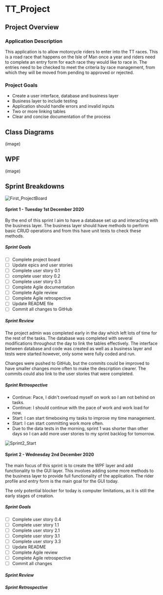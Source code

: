 # TT_Project

## Project Overview

### Application Description

This application is to allow motorcycle riders to enter into the TT races. This is a road race that happens on the Isle of Man once a year and riders need to complete an entry form for each race they would like to race in.
The entries need to be checked to meet the criteria by race management, from which they will be moved from pending to approved or rejected.

### Project Goals

* Create a user interface, database and business layer
* Business layer to include testing
* Application should handle errors and invalid inputs
* Two or more linking tables
* Clear and concise documentation of the process



## Class Diagrams

(image)

## WPF

(image)

## Sprint Breakdowns

![First_ProjectBoard](https://user-images.githubusercontent.com/72052373/100859086-b90f9400-3486-11eb-8693-d2ac33a6523c.JPG)

#### Sprint 1 - Tuesday 1st December 2020

By the end of this sprint I aim to have a database set up and interacting with the business  layer. The business layer should have methods to perform basic CRUD operations and from this have unit tests to check these methods.

##### Sprint Goals

* [ ] Complete project board
* [ ] Update epics and user stories
* [ ] Complete user story 0.1
* [ ] complete user story 0.2
* [ ] Complete user story 0.3
* [ ] Complete Agile documentation
* [ ] Complete Agile review
* [ ] Complete Agile retrospective
* [ ] Update README file
* [ ] Commit all changes to GitHub

##### Sprint Review

The project admin was completed early in the day which left lots of time for the rest of the tasks. The database was completed with several modifications throughout the day to link the tables effectively. The interface between database and code was created as well as a business layer and tests were started however, only some were fully coded and run.

Changes were pushed to GitHub, but the commits could be improved to have smaller changes more often to make the description clearer. The commits could also link to the user stories that were completed.

##### Sprint Retrospective

* Continue: Pace, I didn't overload myself on work so I am not behind on tasks.
* Continue: I should continue with the pace of work and work load for now.
* Start: I can start timeboxing my tasks to improve my time management.
* Start: I can start committing work more often.
* Due to the data tests in the morning, sprint 1 was shorter than other days so I can add more user stories to my sprint backlog for tomorrow.

![Sprint2_Start](https://user-images.githubusercontent.com/72052373/100859174-d8a6bc80-3486-11eb-9371-f8740a78b314.JPG)

#### Sprint 2 - Wednesday 2nd December 2020

The main focus of this sprint is to create the WPF layer and add functionality to the GUI layer. This involves adding some more methods to the business layer to provide full functionality of the application. The rider profile and entry form is the main goal for the GUI today.

The only potential blocker for today is computer limitations, as it is still the early stages of creation.

##### Sprint Goals

* [ ] Complete user story 0.4
* [ ] Complete user story 1.1
* [ ] Complete user story 2.1
* [ ] Complete user story 3.1
* [ ] Complete user story 3.3
* [ ] Update README
* [ ] Complete Agile review
* [ ] Complete Agile retrospective
* [ ] Commit all changes

##### Sprint Review



##### Sprint Retrospective

